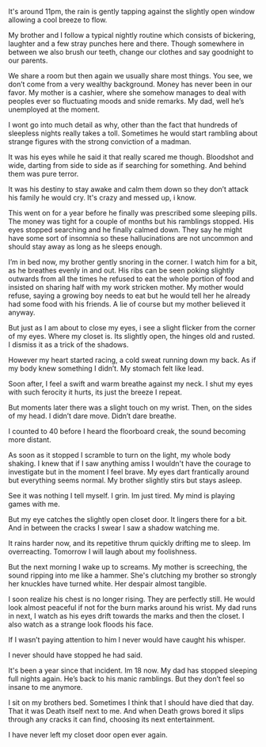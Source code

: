 It's around 11pm, the rain is gently tapping against the slightly open window allowing a cool breeze to flow.

My brother and I follow a typical nightly routine which consists of bickering, laughter and a few stray punches here and there. Though somewhere in between we also brush our teeth, change our clothes and say goodnight to our parents.

We share a room but then again we usually share most things. You see, we don’t come from a very wealthy background. Money has never been in our favor. My mother is a cashier, where she somehow manages to deal with peoples ever so fluctuating moods and snide remarks. My dad, well he’s unemployed at the moment.

I wont go into much detail as why, other than the fact that hundreds of sleepless nights really takes a toll. Sometimes he would start rambling about strange figures with the strong conviction of a madman.

It was his eyes while he said it that really scared me though. Bloodshot and wide, darting from side to side as if searching for something. And behind them was pure terror.

It was his destiny to stay awake and calm them down so they don’t attack his family he would cry. It's crazy and messed up, i know.

This went on for a year before he finally was prescribed some sleeping pills. The money was tight for a couple of months but his ramblings stopped. His eyes stopped searching and he finally calmed down. They say he might have some sort of insomnia so these hallucinations are not uncommon and should stay away as long as he sleeps enough.

I’m in bed now, my brother gently snoring in the corner. I watch him for a bit, as he breathes evenly in and out. His ribs can be seen poking slightly outwards from all the times he refused to eat the whole portion of food and insisted on sharing half with my work stricken mother. My mother would refuse, saying a growing boy needs to eat but he would tell her he already had some food with his friends. A lie of course but my mother believed it anyway.

But just as I am about to close my eyes, i see a slight flicker from the corner of my eyes. Where my closet is. Its slightly open, the hinges old and rusted. I dismiss it as a trick of the shadows.

However my heart started racing, a cold sweat running down my back. As if my body knew something I didn’t. My stomach felt like lead.

Soon after, I feel a swift and warm breathe against my neck. I shut my eyes with such ferocity it hurts, its just the breeze I repeat.

But moments later there was a slight touch on my wrist. Then, on the sides of my head. I didn’t dare move. Didn’t dare breathe.

I counted to 40 before I heard the floorboard creak, the sound becoming more distant.

As soon as it stopped I scramble to turn on the light, my whole body shaking. I knew that if I saw anything amiss I wouldn't have the courage to investigate but in the moment I feel brave. My eyes dart frantically around but everything seems normal. My brother slightly stirs but stays asleep.

See it was nothing I tell myself. I grin. Im just tired. My mind is playing games with me.

But my eye catches the slightly open closet door. It lingers there for a bit. And in between the cracks I swear I saw a shadow watching me.

It rains harder now, and its repetitive thrum quickly drifting me to sleep. Im overreacting. Tomorrow I will laugh about my foolishness.

But the next morning I wake up to screams. My mother is screeching, the sound ripping into me like a hammer. She's clutching my brother so strongly her knuckles have turned white. Her despair almost tangible.

I soon realize his chest is no longer rising. They are perfectly still. He would look almost peaceful if not for the burn marks around his wrist. My dad runs in next, I watch as his eyes drift towards the marks and then the closet. I also watch as a strange look floods his face.

If I wasn’t paying attention to him I never would have caught his whisper.

I never should have stopped he had said.

It's been a year since that incident. Im 18 now. My dad has stopped sleeping full nights again. He’s back to his manic ramblings. But they don’t feel so insane to me anymore.

I sit on my brothers bed. Sometimes I think that I should have died that day. That it was Death itself next to me. And when Death grows bored it slips through any cracks it can find, choosing its next entertainment.

I have never left my closet door open ever again.